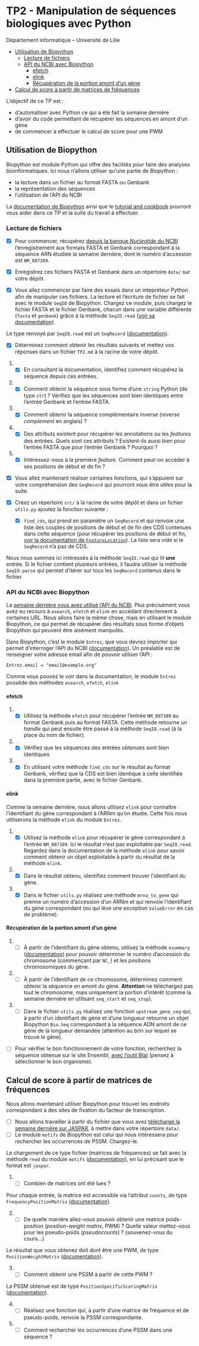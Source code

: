 TP2 - Manipulation de séquences biologiques avec Python
=======================================================

Département informatique – Université de Lille

*   [Utilisation de Biopython](#utilisation-de-biopython)
    *   [Lecture de fichiers](#lecture-de-fichiers)
    *   [API du NCBI avec Biopython](#api-du-ncbi-avec-biopython)
        *   [efetch](#efetch)
        *   [elink](#elink)
        *   [Récupération de la portion amont d’un gène](#récupération-de-la-portion-amont-dun-gène)
*   [Calcul de score à partir de matrices de fréquences](#calcul-de-score-à-partir-de-matrices-de-fréquences)

L’objectif de ce TP est :

*   d’automatiser avec Python ce qui a été fait la semaine dernière
*   d’avoir du code permettant de récupérer les séquences en amont d’un gène
*   de commencer à effectuer le calcul de score pour une PWM

Utilisation de Biopython
------------------------

Biopython est module Python qui offre des facilités pour faire des analyses bioinformatiques. Ici nous n’allons utiliser qu’une partie de Biopython :

*   la lecture dans un fichier au format FASTA ou Genbank
*   la représentation des séquences
*   l’utilisation de l’API du NCBI

La [documentation de Biopython](https://biopython.org/docs/1.75/api/Bio.html) ainsi que le [tutorial and cookbook](http://biopython.org/DIST/docs/tutorial/Tutorial.html) pourront vous aider dans ce TP et la suite du travail à effectuer.

### Lecture de fichiers

- [x] Pour commencer, récupérez [depuis la banque _Nucleotide_ du NCBI](https://www.ncbi.nlm.nih.gov/nuccore) l’enregistrement aux formats FASTA et Genbank correspondant à la séquence ARN étudiée la semaine dernière, dont le numéro d’accession est `NM_007389`.

- [x] Enregistrez ces fichiers FASTA et Genbank dans un répertoire `data/` sur votre dépôt.

- [x] Vous allez commencer par faire des essais dans un intepréteur Python afin de manipuler ces fichiers. La lecture et l’écriture de fichier se fait avec le module `SeqIO` de Biopython. Chargez ce module, puis chargez le fichier FASTA et le fichier Genbank, chacun dans une variable différente (`fasta` et `genbank`) grâce à la méthode `SeqIO.read` ([voir sa documentation](https://biopython.org/docs/1.75/api/Bio.SeqIO.html#Bio.SeqIO.read)).

Le type renvoyé par `SeqIO.read` est un `SeqRecord` ([documentation](https://biopython.org/docs/1.75/api/Bio.SeqRecord.html)).    
- [x] Déterminez comment obtenir les résultats suivants et mettez vos réponses dans un fichier `TP2.md` à la racine de votre dépôt.

1.  - [x] En consultant la documentation, identifiez comment récupérez la séquence depuis ces entrées.
2.  - [x] Comment obtenir la séquence sous forme d’une `string` Python (de type `str`) ? Vérifiez que les séquences sont bien identiques entre l’entrée Genbank et l’entrée FASTA.
3.  - [x] Comment obtenir la séquence complémentaire inverse (_reverse complement_ en anglais) ?
4.  - [x] Des attributs existent pour récupérer les annotations ou les _features_ des entrées. Quels sont ces attributs ? Existent-ils aussi bien pour l’entrée FASTA que pour l’entrée Genbank ? Pourquoi ?
5.  - [x] Intéressez-vous à la première _feature_. Comment peut-on accéder à ses positions de début et de fin ?

- [x] Vous allez maintenant réaliser certaines fonctions, qui s’appuient sur votre compréhension des `SeqRecord` qui pourront vous être utiles pour la suite.

- [x] Créez un répertoire `src/` à la racine de votre dépôt et dans un fichier `utils.py` ajoutez la fonction suivante :
  * [x] `find_cds`, qui prend en paramètre un `SeqRecord` et qui renvoie une liste des couples de positions de début et de fin des CDS contenues dans cette séquence (pour récupérer les positions de début et fin, [voir la documentation de `FeatureLocation`](https://biopython.org/docs/1.75/api/Bio.SeqFeature.html#Bio.SeqFeature.FeatureLocation)). La liste sera vide si le `SeqRecord` n’a pas de CDS.

Nous nous sommes ici intéressés à la méthode `SeqIO.read` qui lit **une** entrée. Si le fichier contient plusieurs entrées, il faudra utiliser la méthode `SeqIO.parse` qui permet d’itérer sur tous les `SeqRecord` contenus dans le fichier.

### API du NCBI avec Biopython

La [semaine dernière vous avez utilisé l’API du NCBI](TP1.html#utiliser-lapi). Plus précisément vous avez eu recours à `esearch`, `efetch` et `elink` en accédant directement à certaines URL. Nous allons faire la même chose, mais en utilisant le module Biopython, ce qui permet de récupérer des résultats sous forme d’objets Biopython qui peuvent être aisément manipulés.

Dans Biopython, c’est le module `Entrez`, que vous devrez importer qui permet d’interroger l’API du NCBI ([documentation](https://biopython.org/docs/1.75/api/Bio.Entrez.html)). Un préalable est de renseigner votre adresse email afin de pouvoir utiliser l’API :

    Entrez.email = "email@example.org"

Comme vous pouvez le voir dans la documentation, le module `Entrez` possède des méthodes `esearch`, `efetch`, `elink`

#### efetch

1.  - [x] Utilisez la méthode `efetch` pour récupérer l’entrée `NM_007389` au format Genbank puis au format FASTA. Cette méthode retourne un _handle_ qui peut ensuite être passé à la méthode `SeqIO.read` (à la place du nom de fichier).
2.  - [x] Vérifiez que les séquences des entrées obtenues sont bien identiques
3.  - [x] En utilisant votre méthode `find_cds` sur le résultat au format Genbank, vérifiez que la CDS est bien identique à celle identifiée dans la première partie, avec le fichier Genbank.

#### elink

Comme la semaine dernière, nous allons utilisez `elink` pour connaître l’identifiant du gène correspondant à l’ARNm qu’on étudie. Cette fois nous utiliserons la méthode `elink` du module `Entrez`.

1.  - [x] Utilisez la méthode `elink` pour récupérer le gène correspondant à l’entrée `NM_007389`. Ici le résultat n’est pas exploitable par `SeqIO.read`. Regardez dans la documentation de la méthode `elink` pour savoir comment obtenir un objet exploitable à partir du résultat de la méthode `elink`.
2.  - [x] Dans le résultat obtenu, identifiez comment trouver l’identifiant du gène.
3.  - [x] Dans le fichier `utils.py` réalisez une méthode `mrna_to_gene` qui prenne un numéro d’accession d’un ARNm et qui renvoie l’identifiant du gène correspondant (ou qui lève une exception `ValueError` en cas de problème).

#### Récupération de la portion amont d’un gène

1.  - [ ] À partir de l’identifiant du gène obtenu, utilisez la méthode `esummary` ([documentation](https://biopython.org/docs/1.75/api/Bio.Entrez.html#Bio.Entrez.esummary)) pour pouvoir déterminer le numéro d’accession du chromosome (commençant par `NC_`) et les positions chromosomiques du gène.
2.  - [ ] À partir de l’identifiant de ce chromosome, déterminez comment obtenir la séquence en amont du gène. **Attention** ne téléchargez pas tout le chromosome, mais uniquement la portion d’intérêt (comme la semaine dernière en utilisant `seq_start` et `seq_stop`).
3.  - [ ] Dans le fichier `utils.py` réalisez une fonction `upstream_gene_seq` qui, à partir d’un identifiant de gène et d’une longueur retourne un objet Biopython `Bio.Seq` correspondant à la séquence ADN amont de ce gène de la longueur demandée (attention au brin sur lequel se trouve le gène).

- [ ] Pour vérifier le bon fonctionnement de votre fonction, recherchez la séquence obtenue sur le site Ensembl, [avec l’outil Blat](http://www.ensembl.org/Multi/Tools/Blast?db=core) (pensez à sélectionner le bon organisme).


Calcul de score à partir de matrices de fréquences
--------------------------------------------------

Nous allons maintenant utiliser Biopython pour trouver les endroits correspondant à des sites de fixation du facteur de transcription.

- [ ] Nous allons travailler à partir du fichier que vous avez [téléchargé la semaine dernière sur JASPAR](TP1.html#sites-de-fixation-des-facteurs-de-transcription), à mettre dans votre répertoire `data/`.   
- [ ] Le module `motifs` de Biopython est celui qui nous intéressera pour rechercher les occurrences de PSSM. Chargez-le.

Le chargement de ce type fichier (matrices de fréquences) se fait avec la méthode `read` du module `motifs` ([documentation](https://biopython.org/docs/1.75/api/Bio.motifs.html#Bio.motifs.read)), en lui précisant que le format est `jaspar`.

1.  - [ ] Combien de matrices ont été lues ?

Pour chaque entrée, la matrice est accessible via l’attribut `counts`, de type `FrequencyPositionMatrix` ([documentation](https://biopython.org/docs/1.75/api/Bio.motifs.matrix.html?highlight=frequencypositionmatrix#Bio.motifs.matrix.FrequencyPositionMatrix)).

2.  - [ ] De quelle manière allez-vous pouvoir obtenir une matrice poids-position (_position-weight matrix_, PWM) ? Quelle valeur mettez-vous pour les pseudo-poids (_pseudocounts_) ? (souvenez-vous du cours…)

Le résultat que vous obtenez doit dont être une PWM, de type `PositionWeightMatrix` ([documentation](https://biopython.org/docs/1.75/api/Bio.motifs.matrix.html?highlight=frequencypositionmatrix#Bio.motifs.matrix.PositionWeightMatrix)).

3.  - [ ] Comment obtenir une PSSM à partir de cette PWM ?

La PSSM obtenue est de type `PositionSpecificScoringMatrix` ([documentation](https://biopython.org/docs/1.75/api/Bio.motifs.matrix.html?highlight=frequencypositionmatrix#Bio.motifs.matrix.PositionSpecificScoringMatrix)).

4.  - [ ] Réalisez une fonction qui, à partir d’une matrice de fréquence et de pseudo-poids, renvoie la PSSM correspondante.

5.  - [ ] Comment rechercher les occurrences d’une PSSM dans une séquence ?
